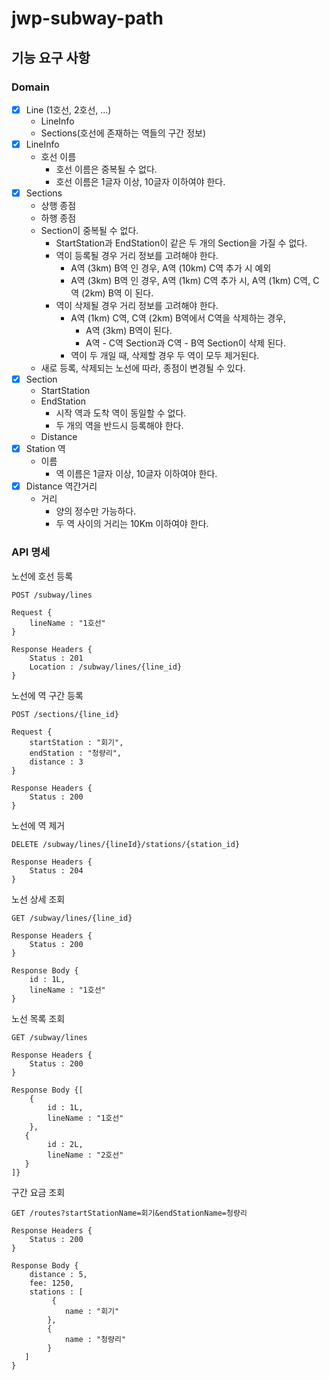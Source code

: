 # jwp-subway-path

## 기능 요구 사항

### Domain

- [x] Line (1호선, 2호선, ...)
    - LineInfo
    - Sections(호선에 존재하는 역들의 구간 정보)
- [x] LineInfo
    - 호선 이름
        - 호선 이름은 중복될 수 없다.
        - 호선 이름은 1글자 이상, 10글자 이하여야 한다.
- [x] Sections
    - 상행 종점
    - 하행 종점
    - Section이 중복될 수 없다.
        - StartStation과 EndStation이 같은 두 개의 Section을 가질 수 없다.
        - 역이 등록될 경우 거리 정보를 고려해야 한다.
            - A역 (3km) B역 인 경우, A역 (10km) C역 추가 시 예외
            - A역 (3km) B역 인 경우, A역 (1km) C역 추가 시, A역 (1km) C역, C역 (2km) B역 이 된다.
        - 역이 삭제될 경우 거리 정보를 고려해야 한다.
            - A역 (1km) C역, C역 (2km) B역에서 C역을 삭제하는 경우,
                - A역 (3km) B역이 된다.
                - A역 - C역 Section과 C역 - B역 Section이 삭제 된다.
            - 역이 두 개일 때, 삭제할 경우 두 역이 모두 제거된다.
    - 새로 등록, 삭제되는 노선에 따라, 종점이 변경될 수 있다.
- [x] Section
    - StartStation
    - EndStation
        - 시작 역과 도착 역이 동일할 수 없다.
        - 두 개의 역을 반드시 등록해야 한다.
    - Distance
- [x] Station 역
    - 이름
        - 역 이름은 1글자 이상, 10글자 이하여야 한다.
- [x] Distance 역간거리
    - 거리
        - 양의 정수만 가능하다.
        - 두 역 사이의 거리는 10Km 이하여야 한다.

### API 명세

노선에 호선 등록

```text
POST /subway/lines

Request {
    lineName : "1호선"
}

Response Headers {
    Status : 201
    Location : /subway/lines/{line_id}
}
```

노선에 역 구간 등록

```text
POST /sections/{line_id}

Request {
    startStation : "회기",
    endStation : "청량리",
    distance : 3
}

Response Headers {
    Status : 200
}
```

노선에 역 제거

```text
DELETE /subway/lines/{lineId}/stations/{station_id}

Response Headers {
    Status : 204
}
```

노선 상세 조회

```text
GET /subway/lines/{line_id}

Response Headers {
    Status : 200
}

Response Body {
    id : 1L,
    lineName : "1호선"
}
```

노선 목록 조회

```text
GET /subway/lines

Response Headers {
    Status : 200
}

Response Body {[
    {
        id : 1L,
        lineName : "1호선"
    },
   {
        id : 2L,
        lineName : "2호선"
   }
]}
```

구간 요금 조회

```text
GET /routes?startStationName=회기&endStationName=청량리

Response Headers {
    Status : 200
}

Response Body {
    distance : 5,
    fee: 1250,
    stations : [
         {
            name : "회기"
        },
        {
            name : "청량리"
        }
   ]
}
```
